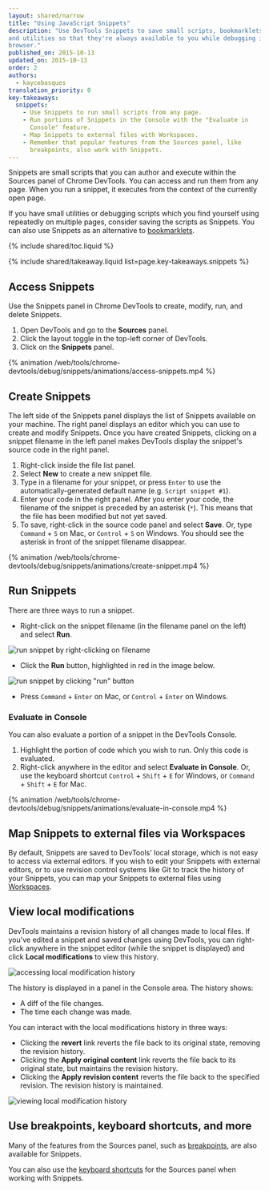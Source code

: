 ```yaml
---
layout: shared/narrow
title: "Using JavaScript Snippets"
description: "Use DevTools Snippets to save small scripts, bookmarklets, 
and utilities so that they're always available to you while debugging in the
browser."
published_on: 2015-10-13
updated_on: 2015-10-13
order: 2
authors:
  - kaycebasques
translation_priority: 0
key-takeaways:
  snippets:
    - Use Snippets to run small scripts from any page.
    - Run portions of Snippets in the Console with the "Evaluate in
      Console" feature.
    - Map Snippets to external files with Workspaces.
    - Remember that popular features from the Sources panel, like
      breakpoints, also work with Snippets.
---
```


<p class="intro">Snippets are small scripts that you can author and execute 
within the Sources panel of Chrome DevTools. You can access and run them 
from any page. When you run a snippet, it executes from the context of the 
currently open page.</p>

If you have small utilities or debugging scripts which you find yourself 
using repeatedly on multiple pages, consider saving the scripts as Snippets. 
You can also use Snippets as an alternative to 
[bookmarklets](https://en.wikipedia.org/wiki/Bookmarklet).

{% include shared/toc.liquid %}

{% include shared/takeaway.liquid list=page.key-takeaways.snippets %}

## Access Snippets

Use the Snippets panel in Chrome DevTools to create, modify, run, 
and delete Snippets.

1. Open DevTools and go to the **Sources** panel.
1. Click the layout toggle in the top-left corner of DevTools.
1. Click on the **Snippets** panel.

{% animation /web/tools/chrome-devtools/debug/snippets/animations/access-snippets.mp4 %}

## Create Snippets

The left side of the Snippets panel displays the list of Snippets available
on your machine. The right panel displays an editor which you can use to
create and modify Snippets. Once you have created Snippets, clicking on
a snippet filename in the left panel makes DevTools display the 
snippet's source code in the right panel.

1. Right-click inside the file list panel.
1. Select **New** to create a new snippet file.
1. Type in a filename for your snippet, or press `Enter` to use the
   automatically-generated default name (e.g. `Script snippet #1`).
1. Enter your code in the right panel. After you enter your code, the 
   filename of the snippet is preceded by an asterisk (`*`). This means
   that the file has been modified but not yet saved.
1. To save, right-click in the source code panel and select **Save**. Or,
   type `Command` + `S` on Mac, or `Control` + `S` on Windows. You should
   see the asterisk in front of the snippet filename disappear.

{% animation /web/tools/chrome-devtools/debug/snippets/animations/create-snippet.mp4 %}

## Run Snippets

There are three ways to run a snippet. 

* Right-click on the snippet filename (in the filename panel on the left) 
  and select **Run**.

![run snippet by right-clicking on 
filename](/web/tools/chrome-devtools/debug/snippets/images/run-snippet-1.png)

* Click the **Run** button, highlighted in red in the image below.

![run snippet by clicking "run" 
button](/web/tools/chrome-devtools/debug/snippets/images/run-snippet-2.png)

* Press `Command` + `Enter` on Mac, or `Control` + `Enter` on Windows. 

### Evaluate in Console

You can also evaluate a portion of a snippet in the DevTools Console. 

1. Highlight the portion of code which you wish to run. Only this code
   is evaluated.
1. Right-click anywhere in the editor and select **Evaluate in Console**.
   Or, use the keyboard shortcut `Control` + `Shift` + `E` for Windows, or
   `Command` + `Shift` + `E` for Mac.

{% animation /web/tools/chrome-devtools/debug/snippets/animations/evaluate-in-console.mp4 %}

## Map Snippets to external files via Workspaces

By default, Snippets are saved to DevTools' local storage, which is not
easy to access via external editors. If you wish to edit your Snippets
with external editors, or to use revision control systems like Git
to track the history of your Snippets, you can map your Snippets to
external files using [Workspaces](/web/tools/setup/setup-workflow).

## View local modifications

DevTools maintains a revision history of all changes made to local 
files. If you've edited a snippet and saved changes using DevTools, 
you can right-click anywhere in the snippet editor (while the snippet is
displayed) and click **Local modifications** to view this history. 

![accessing local modification 
history](/web/tools/chrome-devtools/debug/snippets/images/local-modifications.png)

The history is displayed in a panel in the Console area. The history shows:

* A diff of the file changes.
* The time each change was made.

You can interact with the local modifications history in three ways:

* Clicking the **revert** link reverts the file back to its original state,
  removing the revision history.
* Clicking the **Apply original content** link reverts the file back to its
  original state, but maintains the revision history.
* Clicking the **Apply revision content** reverts the file back to the
  specified revision. The revision history is maintained.

![viewing local modification 
history](/web/tools/chrome-devtools/debug/snippets/images/local-modifications-history.png)

## Use breakpoints, keyboard shortcuts, and more

Many of the features from the Sources panel, such as 
[breakpoints](/web/tools/chrome-devtools/debug/breakpoints), are also available for 
Snippets.

You can also use the 
[keyboard shortcuts](/web/tools/chrome-devtools/iterate/inspect-styles/shortcuts) for the 
Sources panel when working with Snippets.

